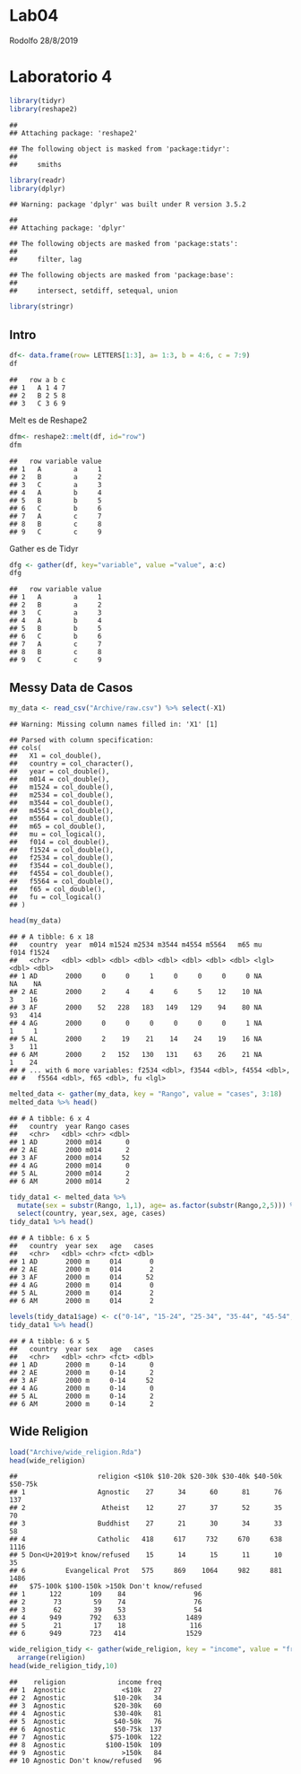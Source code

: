Lab04
================
Rodolfo
28/8/2019

Laboratorio 4
=============

``` r
library(tidyr)
library(reshape2)
```

    ## 
    ## Attaching package: 'reshape2'

    ## The following object is masked from 'package:tidyr':
    ## 
    ##     smiths

``` r
library(readr)
library(dplyr)
```

    ## Warning: package 'dplyr' was built under R version 3.5.2

    ## 
    ## Attaching package: 'dplyr'

    ## The following objects are masked from 'package:stats':
    ## 
    ##     filter, lag

    ## The following objects are masked from 'package:base':
    ## 
    ##     intersect, setdiff, setequal, union

``` r
library(stringr)
```

Intro
-----

``` r
df<- data.frame(row= LETTERS[1:3], a= 1:3, b = 4:6, c = 7:9)
df
```

    ##   row a b c
    ## 1   A 1 4 7
    ## 2   B 2 5 8
    ## 3   C 3 6 9

Melt es de Reshape2

``` r
dfm<- reshape2::melt(df, id="row")
dfm
```

    ##   row variable value
    ## 1   A        a     1
    ## 2   B        a     2
    ## 3   C        a     3
    ## 4   A        b     4
    ## 5   B        b     5
    ## 6   C        b     6
    ## 7   A        c     7
    ## 8   B        c     8
    ## 9   C        c     9

Gather es de Tidyr

``` r
dfg <- gather(df, key="variable", value ="value", a:c)
dfg
```

    ##   row variable value
    ## 1   A        a     1
    ## 2   B        a     2
    ## 3   C        a     3
    ## 4   A        b     4
    ## 5   B        b     5
    ## 6   C        b     6
    ## 7   A        c     7
    ## 8   B        c     8
    ## 9   C        c     9

Messy Data de Casos
-------------------

``` r
my_data <- read_csv("Archive/raw.csv") %>% select(-X1)
```

    ## Warning: Missing column names filled in: 'X1' [1]

    ## Parsed with column specification:
    ## cols(
    ##   X1 = col_double(),
    ##   country = col_character(),
    ##   year = col_double(),
    ##   m014 = col_double(),
    ##   m1524 = col_double(),
    ##   m2534 = col_double(),
    ##   m3544 = col_double(),
    ##   m4554 = col_double(),
    ##   m5564 = col_double(),
    ##   m65 = col_double(),
    ##   mu = col_logical(),
    ##   f014 = col_double(),
    ##   f1524 = col_double(),
    ##   f2534 = col_double(),
    ##   f3544 = col_double(),
    ##   f4554 = col_double(),
    ##   f5564 = col_double(),
    ##   f65 = col_double(),
    ##   fu = col_logical()
    ## )

``` r
head(my_data)
```

    ## # A tibble: 6 x 18
    ##   country  year  m014 m1524 m2534 m3544 m4554 m5564   m65 mu     f014 f1524
    ##   <chr>   <dbl> <dbl> <dbl> <dbl> <dbl> <dbl> <dbl> <dbl> <lgl> <dbl> <dbl>
    ## 1 AD       2000     0     0     1     0     0     0     0 NA       NA    NA
    ## 2 AE       2000     2     4     4     6     5    12    10 NA        3    16
    ## 3 AF       2000    52   228   183   149   129    94    80 NA       93   414
    ## 4 AG       2000     0     0     0     0     0     0     1 NA        1     1
    ## 5 AL       2000     2    19    21    14    24    19    16 NA        3    11
    ## 6 AM       2000     2   152   130   131    63    26    21 NA        1    24
    ## # ... with 6 more variables: f2534 <dbl>, f3544 <dbl>, f4554 <dbl>,
    ## #   f5564 <dbl>, f65 <dbl>, fu <lgl>

``` r
melted_data <- gather(my_data, key = "Rango", value = "cases", 3:18)
melted_data %>% head()
```

    ## # A tibble: 6 x 4
    ##   country  year Rango cases
    ##   <chr>   <dbl> <chr> <dbl>
    ## 1 AD       2000 m014      0
    ## 2 AE       2000 m014      2
    ## 3 AF       2000 m014     52
    ## 4 AG       2000 m014      0
    ## 5 AL       2000 m014      2
    ## 6 AM       2000 m014      2

``` r
tidy_data1 <- melted_data %>% 
  mutate(sex = substr(Rango, 1,1), age= as.factor(substr(Rango,2,5))) %>% 
  select(country, year,sex, age, cases) 
tidy_data1 %>% head()
```

    ## # A tibble: 6 x 5
    ##   country  year sex   age   cases
    ##   <chr>   <dbl> <chr> <fct> <dbl>
    ## 1 AD       2000 m     014       0
    ## 2 AE       2000 m     014       2
    ## 3 AF       2000 m     014      52
    ## 4 AG       2000 m     014       0
    ## 5 AL       2000 m     014       2
    ## 6 AM       2000 m     014       2

``` r
levels(tidy_data1$age) <- c("0-14", "15-24", "25-34", "35-44", "45-54", "55-64", "65", "u")
tidy_data1 %>% head()
```

    ## # A tibble: 6 x 5
    ##   country  year sex   age   cases
    ##   <chr>   <dbl> <chr> <fct> <dbl>
    ## 1 AD       2000 m     0-14      0
    ## 2 AE       2000 m     0-14      2
    ## 3 AF       2000 m     0-14     52
    ## 4 AG       2000 m     0-14      0
    ## 5 AL       2000 m     0-14      2
    ## 6 AM       2000 m     0-14      2

Wide Religion
-------------

``` r
load("Archive/wide_religion.Rda")
head(wide_religion)
```

    ##                    religion <$10k $10-20k $20-30k $30-40k $40-50k $50-75k
    ## 1                  Agnostic    27      34      60      81      76     137
    ## 2                   Atheist    12      27      37      52      35      70
    ## 3                  Buddhist    27      21      30      34      33      58
    ## 4                  Catholic   418     617     732     670     638    1116
    ## 5 Don<U+2019>t know/refused    15      14      15      11      10      35
    ## 6          Evangelical Prot   575     869    1064     982     881    1486
    ##   $75-100k $100-150k >150k Don't know/refused
    ## 1      122       109    84                 96
    ## 2       73        59    74                 76
    ## 3       62        39    53                 54
    ## 4      949       792   633               1489
    ## 5       21        17    18                116
    ## 6      949       723   414               1529

``` r
wide_religion_tidy <- gather(wide_religion, key = "income", value = "freq", 2:11) %>%
  arrange(religion)
head(wide_religion_tidy,10)
```

    ##    religion             income freq
    ## 1  Agnostic              <$10k   27
    ## 2  Agnostic            $10-20k   34
    ## 3  Agnostic            $20-30k   60
    ## 4  Agnostic            $30-40k   81
    ## 5  Agnostic            $40-50k   76
    ## 6  Agnostic            $50-75k  137
    ## 7  Agnostic           $75-100k  122
    ## 8  Agnostic          $100-150k  109
    ## 9  Agnostic              >150k   84
    ## 10 Agnostic Don't know/refused   96
